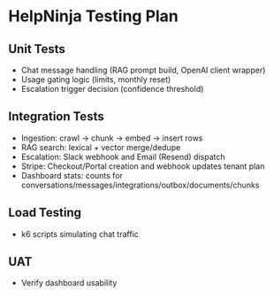 # HelpNinja Testing Plan

## Unit Tests
- Chat message handling (RAG prompt build, OpenAI client wrapper)
- Usage gating logic (limits, monthly reset)
- Escalation trigger decision (confidence threshold)

## Integration Tests
- Ingestion: crawl → chunk → embed → insert rows
- RAG search: lexical + vector merge/dedupe
- Escalation: Slack webhook and Email (Resend) dispatch
- Stripe: Checkout/Portal creation and webhook updates tenant plan
- Dashboard stats: counts for conversations/messages/integrations/outbox/documents/chunks

## Load Testing
- k6 scripts simulating chat traffic

## UAT
- Verify dashboard usability
